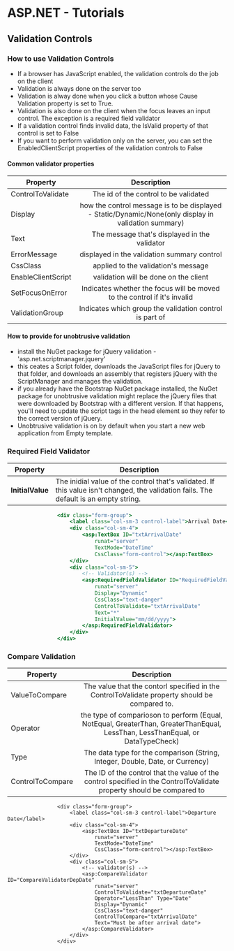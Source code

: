 # ASP.NET - Tutorials

## Validation Controls
### How to use Validation Controls
- If a browser has JavaScript enabled, the validation controls do the job on the client
- Validation is always done on the server too
- Validation is alway done when you click a button whose Cause Validation property is set to True.
- Validation is also done on the client when the focus leaves an input control. The exception is a required field validator
- If a validation control finds invalid data, the IsValid property of that control is set to False
- If you want to perform validation only on the server, you can set the EnabledClientScript properties of the validation controls to False
#### Common validator properties
| Property      | Description         
| ------------- |:-------------:|  
| ControlToValidate      | The id of the control to be validated |  
| Display      | how the control message is to be displayed - Static/Dynamic/None(only display in validation summary)      |   
| Text | The message that's displayed in the validator      |  
| ErrorMessage | displayed in the validation summary control |
| CssClass | applied to the validation's message |
| EnableClientScript | validation will be done on the client |
| SetFocusOnError | Indicates whether the focus will be moved to the control if it's invalid |
| ValidationGroup | Indicates which group the validation control is part of |

#### How to provide for unobtrusive validation
- install the NuGet package for jQuery validation - 'asp.net.scriptmanager.jquery'
- this ceates a Script folder, downloads the JavaScript files for jQuery to that folder, and downloads an assembly that registers jQuery with the ScriptManager and manages the validation.
- if you already have the Bootstrap NuGet package installed, the NuGet package for unobtrusive validation might replace the jQuery files that were downloaded by Bootstrap with a different version. If that happens, you'll need to update the script tags in the head element so they refer to the correct version of jQuery.
- Unobtrusive validation is on by default when you start a new web application from Empty template.
### Required Field Validator
Property | Description 
--- | --- 
**InitialValue** | The inidial value of the control that's validated. If this value isn't changed, the validation fails. The default is an empty string.

```ASP
                <div class="form-group">
                    <label class="col-sm-3 control-label">Arrival Date</label>
                    <div class="col-sm-4">
                        <asp:TextBox ID="txtArrivalDate"
                            runat="server"
                            TextMode="DateTime"
                            CssClass="form-control"></asp:TextBox>
                    </div>
                    <div class="col-sm-5">
                        <!-- Validator(s) -->
                        <asp:RequiredFieldValidator ID="RequiredFieldValidatorArrivalDate"
                            runat="server"
                            Display="Dynamic"
                            CssClass="text-danger"
                            ControlToValidate="txtArrivalDate"
                            Text="*"
							InitialValue="mm/dd/yyyy">
                        </asp:RequiredFieldValidator>                        
                    </div>
                </div>
```
### Compare Validation
| Property      | Description         
| ------------- |:-------------:|  
| ValueToCompare      | The value that the contorl specified in the ControlToValidate property should be compared to. |  
| Operator      | the type of comparioson to perform (Equal, NotEqual, GreaterThan, GreaterThanEqual, LessThan, LessThanEqual, or DataTypeCheck)      |   
| Type | The data type for the comparison (String, Integer, Double, Date, or Currency)      |  
| ControlToCompare | The ID of the control that the value of the control specified in the ControlToValidate property should be compared to |

```ASP.NET
                <div class="form-group">
                    <label class="col-sm-3 control-label">Departure Date</label>
                    <div class="col-sm-4">
                        <asp:TextBox ID="txtDepartureDate" 
                            runat="server" 
                            TextMode="DateTime"
                            CssClass="form-control"></asp:TextBox>
                    </div>
                    <div class="col-sm-5">
                        <!-- validator(s) -->
                        <asp:CompareValidator ID="CompareValidatorDepDate" 
                            runat="server" 
                            ControlToValidate="txtDepartureDate" 
                            Operator="LessThan" Type="Date" 
                            Display="Dynamic" 
                            CssClass="text-danger" 
                            ControlToCompare="txtArrivalDate" 
                            Text="Must be after arrival date">
                        </asp:CompareValidator>
                    </div>
                </div>
```